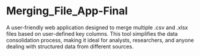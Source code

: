 # Merging_File_App-Final
A user-friendly web application designed to merge multiple .csv and .xlsx files based on user-defined key columns. This tool simplifies the data consolidation process, making it ideal for analysts, researchers, and anyone dealing with structured data from different sources.
